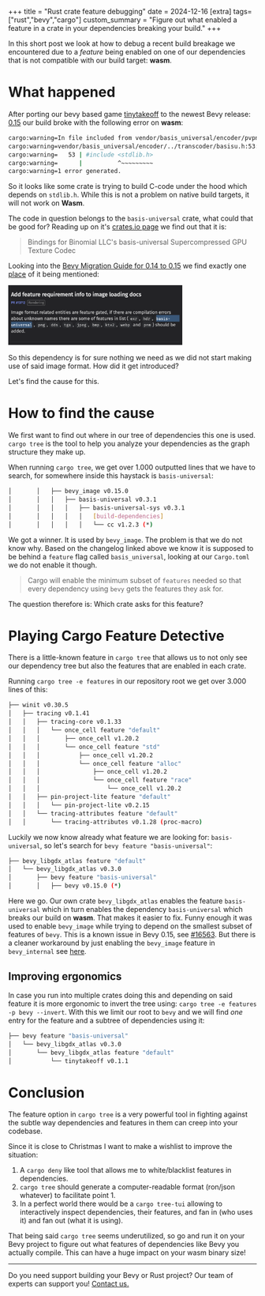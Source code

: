 +++
title = "Rust crate feature debugging"
date = 2024-12-16
[extra]
tags=["rust","bevy","cargo"] 
custom_summary = "Figure out what enabled a feature in a crate in your dependencies breaking your build."
+++

In this short post we look at how to debug a recent build breakage we encountered due to a *feature* being enabled on one of our dependencies that is not compatible with our build target: **wasm**.

# What happened

After porting our bevy based game [tinytakeoff](https://tinytakeoff.com) to the newest Bevy release: [0.15](https://bevyengine.org/news/bevy-0-15/) our build broke with the following error on **wasm**:

```sh
cargo:warning=In file included from vendor/basis_universal/encoder/pvpngreader.cpp:14:
cargo:warning=vendor/basis_universal/encoder/../transcoder/basisu.h:53:10: fatal error: 'stdlib.h' file not found
cargo:warning=   53 | #include <stdlib.h>
cargo:warning=      |          ^~~~~~~~~~
cargo:warning=1 error generated.
```

So it looks like some crate is trying to build C-code under the hood which depends on `stdlib.h`. While this is not a problem on native build targets, it will not work on **Wasm**. 

The code in question belongs to the `basis-universal` crate, what could that be good for? Reading up on it's [crates.io page](https://crates.io/crates/basis-universal) we find out that it is:

> Bindings for Binomial LLC's basis-universal Supercompressed GPU Texture Codec

Looking into the [Bevy Migration Guide for 0.14 to 0.15](https://bevyengine.org/learn/migration-guides/0-14-to-0-15) we find exactly one [place](https://bevyengine.org/learn/migration-guides/0-14-to-0-15/#add-feature-requirement-info-to-image-loading-docs) of it being mentioned: 

<img src="screen1.png" alt="changelog screenshot" class="centered" style="max-width: 70%"/>

So this dependency is for sure nothing we need as we did not start making use of said image format. How did it get introduced?

Let's find the cause for this.

# How to find the cause

We first want to find out where in our tree of dependencies this one is used. `cargo tree` is the tool to help you analyze your dependencies as the graph structure they make up. 

When running `cargo tree`, we get over 1.000 outputted lines that we have to search, for somewhere inside this haystack is `basis-universal`:

```sh
│       │   ├── bevy_image v0.15.0
│       │   │   ├── basis-universal v0.3.1
│       │   │   │   ├── basis-universal-sys v0.3.1
│       │   │   │   │   [build-dependencies]
│       │   │   │   │   └── cc v1.2.3 (*)
```

We got a winner. It is used by `bevy_image`. The problem is that we do not know why. Based on the changelog linked above we know it is supposed to be behind a `feature` flag called `basis_universal`, looking at our `Cargo.toml` we do not enable it though.

> Cargo will enable the minimum subset of `features` needed so that every dependency using `bevy` gets the features they ask for.

The question therefore is: Which crate asks for this feature?

# Playing Cargo Feature Detective

There is a little-known feature in `cargo tree` that allows us to not only see our dependency tree but also the features that are enabled in each crate. 

Running `cargo tree -e features` in our repository root we get over 3.000 lines of this:

```sh
├── winit v0.30.5
│   ├── tracing v0.1.41
│   │   ├── tracing-core v0.1.33
│   │   │   └── once_cell feature "default"
│   │   │       ├── once_cell v1.20.2
│   │   │       └── once_cell feature "std"
│   │   │           ├── once_cell v1.20.2
│   │   │           └── once_cell feature "alloc"
│   │   │               ├── once_cell v1.20.2
│   │   │               └── once_cell feature "race"
│   │   │                   └── once_cell v1.20.2
│   │   ├── pin-project-lite feature "default"
│   │   │   └── pin-project-lite v0.2.15
│   │   └── tracing-attributes feature "default"
│   │       └── tracing-attributes v0.1.28 (proc-macro)
```

Luckily we now know already what feature we are looking for: `basis-universal`, so let's search for `bevy feature "basis-universal"`:

```sh
├── bevy_libgdx_atlas feature "default"
│   └── bevy_libgdx_atlas v0.3.0
│       ├── bevy feature "basis-universal"
│       │   ├── bevy v0.15.0 (*)
```

Here we go. Our own crate `bevy_libgdx_atlas` enables the feature `basis-universal` which in turn enables the dependency `basis-universal` which breaks our build on **wasm**. That makes it easier to fix. Funny enough it was used to enable `bevy_image` while trying to depend on the smallest subset of features of `bevy`. This is a known issue in Bevy 0.15, see [#16563](https://github.com/bevyengine/bevy/issues/16563). But there is a cleaner workaround by just enabling the `bevy_image` feature in `bevy_internal` see [here](https://github.com/rustunit/bevy_libgdx_atlas/commit/20cb2e99ef8dd696dfbbff3ef120591cae82703b).

## Improving ergonomics

In case you run into multiple crates doing this and depending on said feature it is more ergonomic to invert the tree using: `cargo tree -e features -p bevy --invert`.
With this we limit our root to `bevy` and we will find *one* entry for the feature and a subtree of dependencies using it:

```sh
├── bevy feature "basis-universal"
│   └── bevy_libgdx_atlas v0.3.0
│       └── bevy_libgdx_atlas feature "default"
│           └── tinytakeoff v0.1.1
```

# Conclusion

The feature option in `cargo tree` is a very powerful tool in fighting against the subtle way dependencies and features in them can creep into your codebase.

Since it is close to Christmas I want to make a wishlist to improve the situation:

1. A `cargo deny` like tool that allows me to white/blacklist features in dependencies.
2. `cargo tree` should generate a computer-readable format (ron/json whatever) to facilitate point 1.
3. In a perfect world there would be a `cargo tree-tui` allowing to interactively inspect dependencies, their features, and fan in (who uses it) and fan out (what it is using).

That being said `cargo tree` seems underutilized, so go and run it on your Bevy project to figure out what features of dependencies like Bevy you actually compile. This can have a huge impact on your wasm binary size!

---

Do you need support building your Bevy or Rust project? Our team of experts can support you! [Contact us.](@/contact.md)